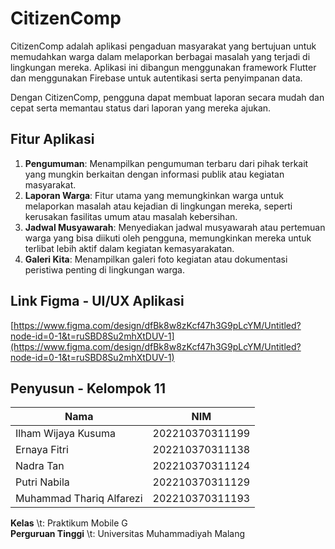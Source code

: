 # CitizenComp
CitizenComp adalah aplikasi pengaduan masyarakat yang bertujuan untuk memudahkan warga dalam melaporkan berbagai masalah yang terjadi di lingkungan mereka. Aplikasi ini dibangun menggunakan framework Flutter dan menggunakan Firebase untuk autentikasi serta penyimpanan data.

Dengan CitizenComp, pengguna dapat membuat laporan secara mudah dan cepat serta memantau status dari laporan yang mereka ajukan.

## Fitur Aplikasi
1. **Pengumuman**: Menampilkan pengumuman terbaru dari pihak terkait yang mungkin berkaitan dengan informasi publik atau kegiatan masyarakat.
2. **Laporan Warga**: Fitur utama yang memungkinkan warga untuk melaporkan masalah atau kejadian di lingkungan mereka, seperti kerusakan fasilitas umum atau masalah kebersihan.
3. **Jadwal Musyawarah**: Menyediakan jadwal musyawarah atau pertemuan warga yang bisa diikuti oleh pengguna, memungkinkan mereka untuk terlibat lebih aktif dalam kegiatan kemasyarakatan.
4. **Galeri Kita**: Menampilkan galeri foto kegiatan atau dokumentasi peristiwa penting di lingkungan warga.

## Link Figma - UI/UX Aplikasi
[https://www.figma.com/design/dfBk8w8zKcf47h3G9pLcYM/Untitled?node-id=0-1&t=ruSBD8Su2mhXtDUV-1](https://www.figma.com/design/dfBk8w8zKcf47h3G9pLcYM/Untitled?node-id=0-1&t=ruSBD8Su2mhXtDUV-1)

## Penyusun - Kelompok 11

| Nama                      | NIM                |
|---------------------------|--------------------|
| Ilham Wijaya Kusuma       | 202210370311199    |
| Ernaya Fitri              | 202210370311138    |
| Nadra Tan                 | 202210370311124    |
| Putri Nabila              | 202210370311129    |
| Muhammad Thariq Alfarezi  | 202210370311193    |

**Kelas**             \t: Praktikum Mobile G  
**Perguruan Tinggi**  \t: Universitas Muhammadiyah Malang  
